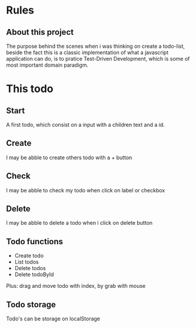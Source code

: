 # Rules

## About this project

The purpose behind the scenes when i was thinking on create a todo-list, beside the fact this is a classic implementation of what a javascript application can do, is to pratice Test-Driven Development, which is some of most important domain paradigm.

# This todo

## Start

A first todo, which consist on a input with a children text and a id.

## Create

I may be abble to create others todo with a + button

## Check

I may be abble to check my todo when click on label or checkbox

## Delete

I may be abble to delete a todo when i click on delete button

## Todo functions

- Create todo
- List todos
- Delete todos
- Delete todoById

Plus: drag and move todo with index, by grab with mouse

## Todo storage

Todo's can be storage on localStorage
